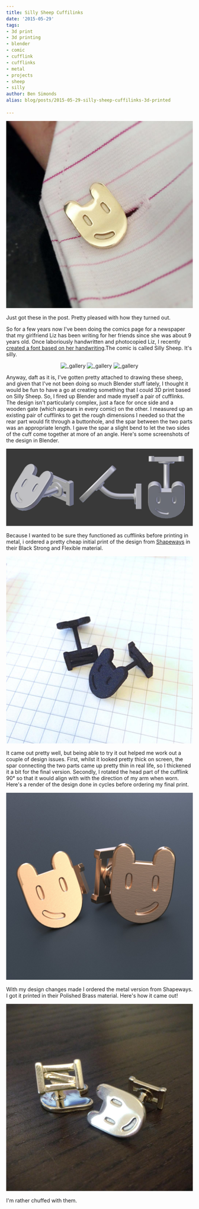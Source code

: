 ```yaml
---
title: Silly Sheep Cuffilinks
date: '2015-05-29'
tags:
- 3d print
- 3d printing
- blender
- comic
- cufflink
- cufflinks
- metal
- projects
- sheep
- silly
author: Ben Simonds
alias: blog/posts/2015-05-29-silly-sheep-cuffilinks-3d-printed

---
```


[![FullSizeRender ><](/images/old/fullsizerender.jpg?w=300)](/images/old/fullsizerender.jpg)



Just got these in the post. Pretty pleased with how they turned out.

So for a few years now I've been doing the comics page for a newspaper that my girlfriend Liz has been writing for her friends since she was about 9 years old. Once laboriously handwritten and photocopied Liz, I recently [created a font based on her handwriting](http://bensimonds.com/2014/08/19/googoo-times/).The comic is called Silly Sheep. It's silly. 

<p style="text-align: center"><img alt="_gallery" src="https://bensimonds.files.wordpress.com/2015/05/sheep08.png" />
<img alt="_gallery" src="https://bensimonds.files.wordpress.com/2015/05/sheep14.png" />
<img alt="_gallery" src="https://bensimonds.files.wordpress.com/2015/05/sheep22.png" /></p>

 Anyway, daft as it is, I've gotten pretty attached to drawing these sheep, and given that I've not been doing so much Blender stuff lately, I thought it would be fun to have a go at creating something that I could 3D print based on Silly Sheep. So, I fired up Blender and made myself a pair of cufflinks. The design isn't particularly complex, just a face for once side and a wooden gate (which appears in every comic) on the other. I measured up an existing pair of cufflinks to get the rough dimensions I needed so that the rear part would fit through a buttonhole, and the spar between the two parts was an appropriate length. I gave the spar a slight bend to let the two sides of the cuff come together at more of an angle. Here's some screenshots of the design in Blender.

[![BlenderSS1 ><](/images/old/blenderss1.png?w=300)](/images/old/blenderss1.png)

 Because I wanted to be sure they functioned as cufflinks before printing in metal, i ordered a pretty cheap initial print of the design from [Shapeways](https://www.shapeways.com/) in their Black Strong and Flexible material.

[![Test Print in Black Strong and Flexible. ><](/images/old/fullsizerender-2.jpg?w=300)](/images/old/fullsizerender-2.jpg)


It came out pretty well, but being able to try it out helped me work out a couple of design issues. First, whilst it looked pretty thick on screen, the spar connecting the two parts came up pretty thin in real life, so I thickened it a bit for the final version. Secondly, I rotated the head part of the cufflink 90° so that it would align with with the direction of my arm when worn. Here's a render of the design done in cycles before ordering my final print.

[![Render2 ><](/images/old/render5.jpg?w=300)](/images/old/render5.jpg)


With my design changes made I ordered the metal version from Shapeways. I got it printed in their Polished Brass material. Here's how it came out!

[![IMG_0939 >< ><](/images/old/img_0939.jpg?w=300)](/images/old/img_0939.jpg)


I'm rather chuffed with them.


